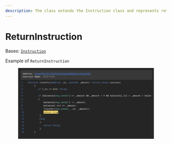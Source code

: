 ```yaml
---
description: The class extends the Instruction class and represents return instruction.
---
```


# ReturnInstruction

Bases: [`Instruction`](./)

Example of `ReturnInstruction`

<figure><img src="../../.gitbook/assets/image (3) (1).png" alt=""><figcaption></figcaption></figure>
